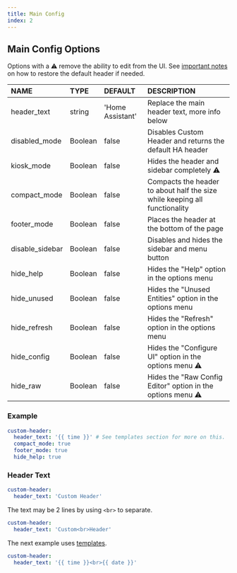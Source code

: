 ```yaml
---
title: Main Config
index: 2
---
```


## Main Config Options

Options with a :warning: remove the ability to edit from the UI. See [important notes](#intro/notes) on how to restore the default header if needed.

| NAME            | TYPE    | DEFAULT          | DESCRIPTION                                                                |
| :-------------- | :------ | :--------------- | :------------------------------------------------------------------------- |
| header_text     | string  | 'Home Assistant' | Replace the main header text, more info below                              |
| disabled_mode   | Boolean | false            | Disables Custom Header and returns the default HA header                   |
| kiosk_mode      | Boolean | false            | Hides the header and sidebar completely :warning:                          |
| compact_mode    | Boolean | false            | Compacts the header to about half the size while keeping all functionality |
| footer_mode     | Boolean | false            | Places the header at the bottom of the page                                |
| disable_sidebar | Boolean | false            | Disables and hides the sidebar and menu button                             |
| hide_help       | Boolean | false            | Hides the "Help" option in the options menu                                |
| hide_unused     | Boolean | false            | Hides the "Unused Entities" option in the options menu                     |
| hide_refresh    | Boolean | false            | Hides the "Refresh" option in the options menu                             |
| hide_config     | Boolean | false            | Hides the "Configure UI" option in the options menu :warning:              |
| hide_raw        | Boolean | false            | Hides the "Raw Config Editor" option in the options menu :warning:         |

### Example

```yaml
custom-header:
  header_text: '{{ time }}' # See templates section for more on this.
  compact_mode: true
  footer_mode: true
  hide_help: true
```

### Header Text

```yaml
custom-header:
  header_text: 'Custom Header'
```

The text may be 2 lines by using `<br>` to separate.

```yaml
custom-header:
  header_text: 'Custom<br>Header'
```

The next example uses [templates](#templates).

```yaml
custom-header:
  header_text: '{{ time }}<br>{{ date }}'
```
